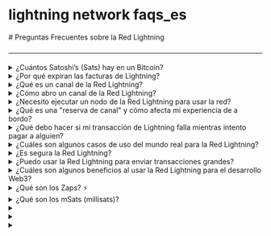 # lightning network faqs\_es

\# Preguntas Frecuentes sobre la Red Lightning

###

***

####

<details>

<summary>¿Cuántos Satoshi’s (Sats) hay en un Bitcoin?</summary>

Cada una de las 21 millones de unidades de Bitcoin que existirán puede dividirse aún más en 100,000,000 de satoshis.

</details>

<details>

<summary>¿Por qué expiran las facturas de Lightning?</summary>

¿Por qué expiran las facturas? Si las facturas no tuvieran fecha de caducidad, los destinatarios probablemente tendrían problemas de memoria/almacenamiento a medida que el número de imágenes preexistentes almacenadas localmente aumenta con cada intento de pago.

_Crédito: bitcoin.design_

</details>

<details>

<summary>¿Qué es un canal de la Red Lightning?</summary>

Un canal de la Red Lightning es un canal de pago de igual a igual que permite transacciones instantáneas y de bajo costo entre dos partes.

</details>

<details>

<summary>¿Cómo abro un canal de la Red Lightning?</summary>

Abre un canal enviando una pequeña cantidad de Bitcoin a otro nodo o cartera, que sirve como depósito para el canal.

</details>

<details>

<summary>¿Necesito ejecutar un nodo de la Red Lightning para usar la red?</summary>

Nel, no necesitas ejecutar un nodo para usar la Red Lightning. Simplemente puedes usar una aplicación de cartera lightning para enviar y recibir pagos.

</details>

<details>

<summary>¿Qué es una "reserva de canal" y cómo afecta mi experiencia de a bordo?</summary>

La reserva de canal es la cantidad de Bitcoin requerida para abrir un canal de pago. Las reservas más altas pueden dificultar la localización de nodos y la apertura de canales.

</details>

<details>

<summary>¿Qué debo hacer si mi transacción de Lightning falla mientras intento pagar a alguien?</summary>

Las transacciones de la Red Lightning pueden fallar por varias razones comunes. La más frecuente suele ser simplemente no tener fondos suficientes en tu canal para cubrir el pago. Asegúrate de tener suficiente lana en la cuenta desde la que estás enviando y no olvides tener en cuenta las comisiones de la red (\~2% del monto total que estás intentando enviar).

Otro problema común es que la transacción no pueda encontrar una ruta al nodo de Lightning del destinatario. Si eso sucede, inténtalo de nuevo unos minutos después.

La Red Lightning aún está evolucionando, así que son normales algunas transacciones fallidas. **Pero estas dos cosas - fondos insuficientes y problemas de ruta - suelen ser los principales culpables cuando un pago de Lightning no se realiza.**

</details>

<details>

<summary>¿Cuáles son algunos casos de uso del mundo real para la Red Lightning?</summary>

La Red Lightning permite todo tipo de casos de uso emocionantes, como micropagos instantáneos, servicios de pago por uso, propinas digitales y más. También tiene el potencial de llevar servicios financieros a los no bancarizados y sub-bancarizados de todo el mundo.

</details>

<details>

<summary>¿Es segura la Red Lightning?</summary>

Como Batman protegiendo a Gotham, la Red Lightning tiene múltiples capas de seguridad para mantener tus fondos a salvo. Con características como carteras multi-firma y enrutamiento de cebolla, tus sats están en buenas manos.

</details>

<details>

<summary>¿Puedo usar la Red Lightning para enviar transacciones grandes?</summary>

Aunque la Red Lightning es genial para transacciones pequeñas y frecuentes, puede que no sea ideal para transacciones grandes debido a restricciones de liquidez. Para sumas más grandes, es mejor apegarse a transacciones de Bitcoin en cadena.

</details>

<details>

<summary>¿Cuáles son algunos beneficios al usar la Red Lightning para el desarrollo Web3?</summary>

Las transacciones instantáneas y de bajo costo de la Red Lightning la hacen la solución de pago ideal para el mundo acelerado del desarrollo web3. Los desarrolladores pueden recibir sus recompensas en Bitcoin casi de inmediato, sin el problema de las altas comisiones o los largos tiempos de confirmación.

</details>

<details>

<summary>¿Qué son los Zaps? ⚡️</summary>

⚡️Los Zaps son una forma de enviar una pequeña cantidad de Bitcoin (sats) a la cartera Lightning de alguien, junto con un mensaje o información, como una nota o un enlace. Es como enviar un mensaje de texto, pero con una pequeña cantidad de Bitcoin adjunta.

</details>

<details>

<summary>¿Qué son los mSats (millisats)?</summary>

Los mSats son cada uno 1/1000 (la milésima) parte de un satoshi. Un satoshi es la unidad más pequeña para bitcoin, pero Lightning puede realizar transacciones con unidades aún más pequeñas mientras los canales están abiertos. El monto se redondea hacia abajo al satoshi más cercano cuando el canal se cierra y se emite en cadena al blockchain para respetar el límite de Bitcoin.

![](https://static.wixstatic.com/media/8b683e\_5fadb3f8111444c8902ff8ddadd28c7d\~mv2.jpeg/v1/fill/w\_1344,h\_449,al\_c,q\_85,usm\_0.66\_1.00\_0.01,enc\_auto/8b683e\_5fadb3f8111444c8902ff8ddadd28c7d\~mv2.jpeg)\\

</details>

<details>

<summary></summary>



</details>

<details>

<summary></summary>



</details>

<details>

<summary></summary>



</details>
